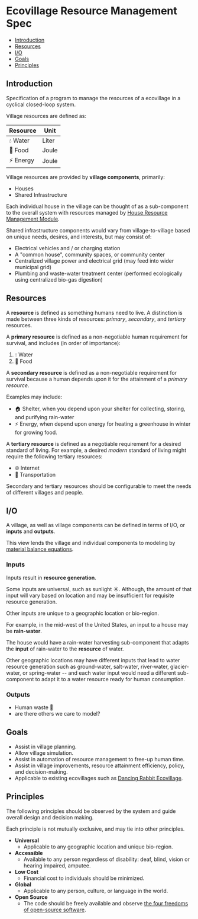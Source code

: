 # Ecovillage Resource Management Spec

* [Introduction](#introduction)
* [Resources](#resources)
* [I/O](#io)
* [Goals](#goals)
* [Principles](#principles)

## Introduction
Specification of a program to manage the resources of a ecovillage in a cyclical closed-loop system.

Village resources are defined as:

|Resource|Unit|
|--------|----|
|💧 Water|Liter|
|🌱 Food|Joule|
|⚡ Energy|Joule|

Village resources are provided by **village components**, primarily:

* Houses
* Shared Infrastructure

Each individual house in the village can be thought of as a sub-component to the overall system with resources managed by [House Resource Management Module](./house-resource-management-spec.md).

Shared infrastructure components would vary from village-to-village based on unique needs, desires, and interests, but may consist of:

* Electrical vehicles and / or charging station
* A "common house", community spaces, or community center
* Centralized village power and electrical grid (may feed into wider municipal grid)
* Plumbing and waste-water treatment center (performed ecologically using centralized bio-gas digestion)

## Resources
A **resource** is defined as something humans need to live. A distinction is made between three kinds of resources: *primary*, *secondary*, and *tertiary* resources.

A **primary resource** is defined as a non-negotiable human requirement for survival, and includes (in order of importance):

1. 💧 Water
2. 🌱 Food

A **secondary resource** is defined as a non-negotiable requirement for survival because a human depends upon it for the attainment of a *primary resource*.

Examples may include:

* 🏠 Shelter, when you depend upon your shelter for collecting, storing, and purifying rain-water
* ⚡ Energy, when depend upon energy for heating a greenhouse in winter for growing food.

A **tertiary resource** is defined as a negotiable requirement for a desired standard of living. For example, a desired *modern* standard of living might require the following tertiary resources:

* 🌐 Internet
* 🚗 Transportation

Secondary and tertiary resources should be configurable to meet the needs of different villages and people.

## I/O
A village, as well as village components can be defined in terms of I/O, or **inputs** and **outputs**.

This view lends the village and individual components to modeling by [material balance equations](https://en.wikipedia.org/wiki/Mass_balance).

### Inputs
Inputs result in **resource generation**.

Some inputs are universal, such as sunlight ☀️. Although, the amount of that input will vary based on location and may be insufficient for requisite resource generation.

Other inputs are unique to a geographic location or bio-region.

For example, in the mid-west of the United States, an input to a house may be **rain-water**.

The house would have a rain-water harvesting sub-component that adapts the **input** of rain-water to the **resource** of water.

Other geographic locations may have different inputs that lead to water resource generation such as ground-water, salt-water, river-water, glacier-water, or spring-water -- and each water input would need a different sub-component to adapt it to a water resource ready for human consumption.

### Outputs
* Human waste 💩
* are there others we care to model?

## Goals
* Assist in village planning.
* Allow village simulation.
* Assist in automation of resource management to free-up human time.
* Assist in village improvements, resource attainment efficiency, policy, and decision-making.
* Applicable to existing ecovillages such as [Dancing Rabbit Ecovillage](https://www.dancingrabbit.org/).

## Principles
The following principles should be observed by the system and guide overall design and decision making.

Each principle is not mutually exclusive, and may tie into other principles.

* **Universal**
  * Applicable to any geographic location and unique bio-region.
* **Accessible**
  * Available to any person regardless of disability: deaf, blind, vision or hearing impaired, amputee.
* **Low Cost**
  * Financial cost to individuals should be minimized.
* **Global**
  * Applicable to any person, culture, or language in the world.
* **Open Source**
  * The code should be freely available and observe [the four freedoms of open-source software](https://en.wikipedia.org/wiki/Free_software#Definition_and_the_Four_Essential_Freedoms_of_Free_Software).
